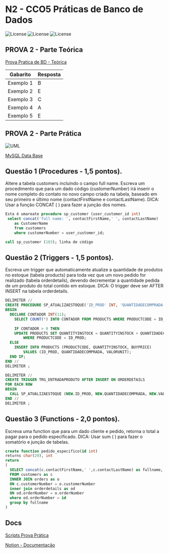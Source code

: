 # N2 - CCO5 Práticas de Banco de Dados
![License](https://img.shields.io/badge/Code%20License-MIT-green.svg)
![License](https://img.shields.io/badge/Avaliação-N2-red.svg)
![License](https://img.shields.io/badge/UNIFG-Práticas%20de%20Banco%20de%20Dados-blue.svg)

## PROVA 2 - Parte Teórica
[Prova Pratica de BD - Teórica](https://www.notion.so/paulofreitaspy/N2-14-06-22-d157abe6a61143fe80256db758b7fec3#84b6a3b47347450d968dd669db50f45e)

Gabarito   | Resposta
--------- | ------
Exemplo 1 | B
Exemplo 2 | E
Exemplo 3 | C
Exemplo 4 | A
Exemplo 5 | E

## PROVA 2 - Parte Prática
![UML](https://www.notion.so/image/https%3A%2F%2Fs3-us-west-2.amazonaws.com%2Fsecure.notion-static.com%2Fc3b9bd4f-6c55-4fa9-a2c2-980862073471%2Fimage1.png?table=block&id=31621614-8a15-4a7c-9de4-3cbd1e16bf0f&spaceId=0160e3d7-f64c-4703-9546-c82f4c335a71&width=2000&userId=f502dd5d-b5d2-4453-bf51-6ebe19e7ad0f&cache=v2)

[MySQL Data Base](cco5-Praticas-de-banco-de-dados\Avaliação-N2\mysqlsampledatabase.sql)
## Questão 1 (Procedures - 1,5 pontos).  
Altere a tabela customers incluindo o campo full name. Escreva um procedimento que  para um dado código (customerNumber) irá inserir o nome completo do contato no novo  campo criado na tabela, baseado em seu primeiro e último nome (contactFirstName e  contactLastName). 
DICA: Usar a função CONCAT ( ) para fazer a junção dos nomes. 
~~~sql
Esta é umareate procedure sp_customer (user_customer_id int)
 select concat('full name: ', contactFirstName,' ', contactLastName)
    as CustomerName
    from customers
    where customerNumber = user_customer_id;

call sp_customer (103); linha de código
~~~
## Questão 2 (Triggers - 1,5 pontos).  
Escreva um trigger que automaticamente atualize a quantidade de produtos no estoque  (tabela products) para toda vez que um novo pedido for realizado (tabela orderdetails),  devendo decrementar a quantidade pedida de um produto do total contido em estoque. 
DICA: O trigger deve ser AFTER INSERT na tabela orderdetails. 
~~~sql
DELIMITER //
CREATE PROCEDURE SP_ATUALIZAESTOQUE('ID_PROD' INT, 'QUANTIDADECOMPRADA' INT, VALORUNIT DECIMAL(9,2))
BEGIN
  DECLARE CONTADOR INT(11);
    SELECT COUNT(*) INTO CONTADOR FROM PRODUCTS WHERE PRODUCTCODE = ID_PROD;
    
    IF CONTADOR > 0 THEN
    UPDATE PRODUCTS SET QUANTITYINSTOCK = QUANTITYINSTOCK + QUANTIDADECOMPRADA, BUYPRICE = VALORUNIT
        WHERE PRODUCTCODE = ID_PROD;
  ELSE 
    INSERT INTO PRODUCTS (PRODUCTCODE, QUANTITYINSTOCK, BUYPRICE) 
        VALUES (ID_PROD, QUANTIDADECOMPRADA, VALORUNIT);
  END IF;
END //
DELIMITER ;

DELIMITER //
CREATE TRIGGER TRG_ENTRADAPRODUTO AFTER INSERT ON ORDERDETAILS
FOR EACH ROW
BEGIN
  CALL SP_ATUALIZAESTOQUE (NEW.ID_PROD, NEW.QUANTIDADECOMPRADA, NEW.VALORUNIT);
END //
DELIMITER ;
~~~
## Questão 3 (Functions - 2,0 pontos). 
Escreva uma function que para um dado cliente e pedido, retorna o total a pagar para o  pedido especificado. 
DICA: Usar sum ( ) para fazer o somatório e junção de tabelas.
~~~sql
create function pedido_especifico(id int)
returns char(20), int
return
(
  SELECT concat(c.contactFirstName,' ',c.contactLastName) as fullname, SUM(od.priceEach) as total
  FROM customers as c
  INNER JOIN orders as o
  ON c.customerNumber = o.customerNumber
  inner join orderdetails as od
  ON od.orderNumber = o.orderNumber
  where od.orderNumber = id
  group by fullname
)
~~~

## Docs

[Scripts Prova Prática]()

[Notion - Documentação](https://paulofreitaspy.notion.site/N2-14-06-22-d157abe6a61143fe80256db758b7fec3)


